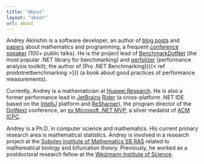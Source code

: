 ```yaml
---
title: "About"
layout: "about"
url: about
---
```


<div class="compact">

Andrey Akinshin is a software developer,
  an author of [blog posts](#posts) and [papers](#publications) about mathematics and programming,
  a frequent [conference speaker](#talks) (100+ public talks).
He is
  the project lead of [BenchmarkDotNet](https://github.com/dotnet/BenchmarkDotNet)
  (the most popular .NET library for benchmarking)
  and [perfolizer](https://github.com/AndreyAkinshin/perfolizer)
  (performance analysis toolkit);
  the author of [Pro .NET Benchmarking]({{< ref prodotnetbenchmarking >}})
  (a book about good practices of performance measurements).

Currently, Andrey is a mathematician at [Huawei Research](https://www.huawei.com/en/corporate-information/research-development).
He is also
  a former performance lead in
  [JetBrains](https://www.jetbrains.com/) [Rider](https://www.jetbrains.com/rider/)
  (a cross-platform .NET IDE based on the [IntelliJ](https://www.jetbrains.com/idea/) platform and [ReSharper](https://www.jetbrains.com/resharper/)),
  the program director of the [DotNext](https://dotnext.ru/en/) conference,
  an [ex Microsoft .NET MVP](https://mvp.microsoft.com/en-us/PublicProfile/5001348),
  a silver medalist of [ACM ICPC](https://en.wikipedia.org/wiki/ACM_International_Collegiate_Programming_Contest).

Andrey is a Ph.D. in computer science and mathematics.
His current primary research area is mathematical statistics.
Andrey is involved in a research project at the [Sobolev Institute of Mathematics SB RAS](http://math.nsc.ru/english.html)
  related to mathematical biology and bifurcation theory.
Previously, he worked as a postdoctoral research fellow at the [Weizmann Institute of Science](http://www.weizmann.ac.il/).

</div>